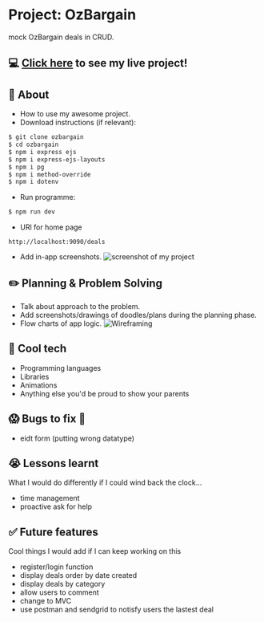 
# Project: OzBargain
 mock OzBargain deals in CRUD.

## :computer: [Click here](#) to see my live project!

## :page_facing_up: About
- How to use my awesome project.
- Download instructions (if relevant):
```zsh
$ git clone ozbargain
$ cd ozbargain
$ npm i express ejs
$ npm i express-ejs-layouts
$ npm i pg
$ npm i method-override
$ npm i dotenv
```
- Run programme:
```zsh
$ npm run dev
```

- URl for home page
```
http://localhost:9090/deals
```
- Add in-app screenshots.
![screenshot of my project]()

## :pencil2: Planning & Problem Solving
- Talk about approach to the problem.
- Add screenshots/drawings of doodles/plans during the planning phase.
- Flow charts of app logic.
![Wireframing]()

## :rocket: Cool tech
- Programming languages
- Libraries
- Animations
- Anything else you'd be proud to show your parents

## :scream: Bugs to fix :poop:
- eidt form (putting wrong datatype)

## :sob: Lessons learnt
What I would do differently if I could wind back the clock...
- time management 
- proactive ask for help

## :white_check_mark: Future features
Cool things I would add if I can keep working on this
- register/login function
- display deals order by date created
- display deals by category
- allow users to comment
- change to MVC
- use postman and sendgrid to notisfy users the lastest deal
